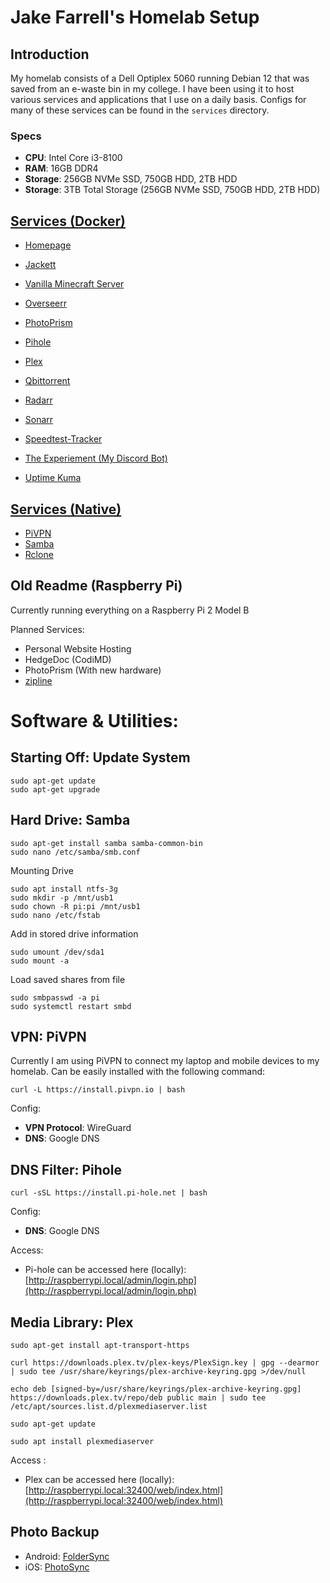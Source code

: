# Jake Farrell's Homelab Setup

## Introduction

My homelab consists of a Dell Optiplex 5060 running Debian 12 that was saved from an e-waste bin in my college. I have been using it to host various services and applications that I use on a daily basis. Configs for many of these services can be found in the `services` directory.

### Specs

- **CPU**: Intel Core i3-8100
- **RAM**: 16GB DDR4
- **Storage**: 256GB NVMe SSD, 750GB HDD, 2TB HDD
- **Storage**: 3TB Total Storage (256GB NVMe SSD, 750GB HDD, 2TB HDD)


## [Services (Docker)](services/)

- [Homepage](https://gethomepage.dev/latest/)

- [Jackett]()
- [Vanilla Minecraft Server](https://docker-minecraft-server.readthedocs.io/en/latest/)
- [Overseerr](https://overseerr.dev/)
- [PhotoPrism](https://photoprism.app/)
- [Pihole](https://pi-hole.net/)
- [Plex](https://www.plex.tv/)
- [Qbittorrent](https://www.qbittorrent.org/)
- [Radarr](https://radarr.video/)
- [Sonarr](https://sonarr.tv/)
- [Speedtest-Tracker](https://github.com/henrywhitaker3/Speedtest-Tracker)
- [The Experiement (My Discord Bot)](https://github.com/CheeseLad/the-experiment/)
- [Uptime Kuma](https://github.com/louislam/uptime-kuma)

## [Services (Native)](services/)

- [PiVPN](https://www.pivpn.io/)
- [Samba](https://www.samba.org/)
- [Rclone](https://rclone.org/)




## Old Readme (Raspberry Pi)

Currently running everything on a Raspberry Pi 2 Model B

Planned Services:
- Personal Website Hosting
- HedgeDoc (CodiMD)
- PhotoPrism (With new hardware)
- [zipline](https://github.com/diced/zipline)


# Software & Utilities:

## Starting Off: Update System

```Shell
sudo apt-get update
sudo apt-get upgrade
```

## Hard Drive: Samba

```Shell
sudo apt-get install samba samba-common-bin
sudo nano /etc/samba/smb.conf
```

Mounting Drive
```Shell
sudo apt install ntfs-3g
sudo mkdir -p /mnt/usb1
sudo chown -R pi:pi /mnt/usb1
sudo nano /etc/fstab
```

Add in stored drive information

```Shell
sudo umount /dev/sda1
sudo mount -a
```

Load saved shares from file

```Shell
sudo smbpasswd -a pi
sudo systemctl restart smbd
```

## VPN: PiVPN

Currently I am using PiVPN to connect my laptop and mobile devices to my homelab. Can be easily installed with the following command:

```Shell
curl -L https://install.pivpn.io | bash
```

Config:
- **VPN Protocol**: WireGuard
- **DNS**: Google DNS

## DNS Filter: Pihole

```Shell
curl -sSL https://install.pi-hole.net | bash
```
Config:
- **DNS**: Google DNS

Access:
- Pi-hole can be accessed here (locally): [http://raspberrypi.local/admin/login.php](http://raspberrypi.local/admin/login.php)

## Media Library: Plex

```Shell
sudo apt-get install apt-transport-https

curl https://downloads.plex.tv/plex-keys/PlexSign.key | gpg --dearmor | sudo tee /usr/share/keyrings/plex-archive-keyring.gpg >/dev/null

echo deb [signed-by=/usr/share/keyrings/plex-archive-keyring.gpg] https://downloads.plex.tv/repo/deb public main | sudo tee /etc/apt/sources.list.d/plexmediaserver.list

sudo apt-get update

sudo apt install plexmediaserver
```

Access :
- Plex can be accessed here (locally): [http://raspberrypi.local:32400/web/index.html](http://raspberrypi.local:32400/web/index.html)

## Photo Backup
- Android: [FolderSync](https://play.google.com/store/apps/details?id=dk.tacit.android.foldersync.lite&hl=en_IE&gl=US)
- iOS: [PhotoSync](https://apps.apple.com/us/app/photosync-transfer-photos/id415850124)
